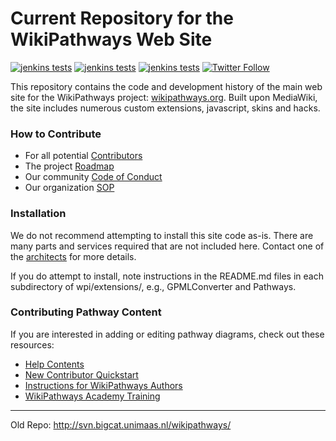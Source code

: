 Current Repository for the WikiPathways Web Site
====
[![jenkins tests](https://img.shields.io/jenkins/t/https/jenkins.bigcat.unimaas.nl/job/Website%20Monitoring.svg?label=website%20monitoring)](https://jenkins.bigcat.unimaas.nl/job/Website%20Monitoring/)
[![jenkins tests](https://img.shields.io/jenkins/s/https/jenkins.bigcat.unimaas.nl/job/PathVisio.svg?label=pathvisio)](https://jenkins.bigcat.unimaas.nl/job/PathVisio/)
[![jenkins tests](https://img.shields.io/jenkins/s/https/jenkins.bigcat.unimaas.nl/job/rwikipathways.svg?label=rwikipathways)](https://jenkins.bigcat.unimaas.nl/job/rwikipathways/)
[![Twitter Follow](https://img.shields.io/twitter/follow/wikipathways.svg?style=social&label=Follow)](https://twitter.com/WikiPathways)


This repository contains the code and development history of the main web site for the WikiPathways project:
[wikipathways.org](http://wikipathways.org). Built upon MediaWiki, 
the site includes numerous custom extensions, javascript, skins and hacks.

### How to Contribute
* For all potential [Contributors](CONTRIBUTING.md)
* The project [Roadmap](ROADMAP.md)
* Our community [Code of Conduct](CODEOFCONDUCT.md)
* Our organization [SOP](SOP.md)

### Installation

We do not recommend attempting to install this site code as-is. There are many parts and services required that are not included here. Contact one of the [architects](https://www.wikipathways.org/index.php/WikiPathways:Team#Architects) for more details.

If you do attempt to install, note instructions in the README.md files in each subdirectory of wpi/extensions/, e.g., GPMLConverter and Pathways.

### Contributing Pathway Content
If you are interested in adding or editing pathway diagrams, check out these resources:
* [Help Contents](https://www.wikipathways.org/index.php/Help:Contents)
* [New Contributor Quickstart](https://www.wikipathways.org/index.php/Help:New_Contributor_Quickstart)
* [Instructions for WikiPathways Authors](http://wikipathways.org/img_auth.php/d/d0/Instructions_for_WikiPathways_Authors.pdf)
* [WikiPathways Academy Training](http://academy.wikipathways.org/)

---
Old Repo: http://svn.bigcat.unimaas.nl/wikipathways/
